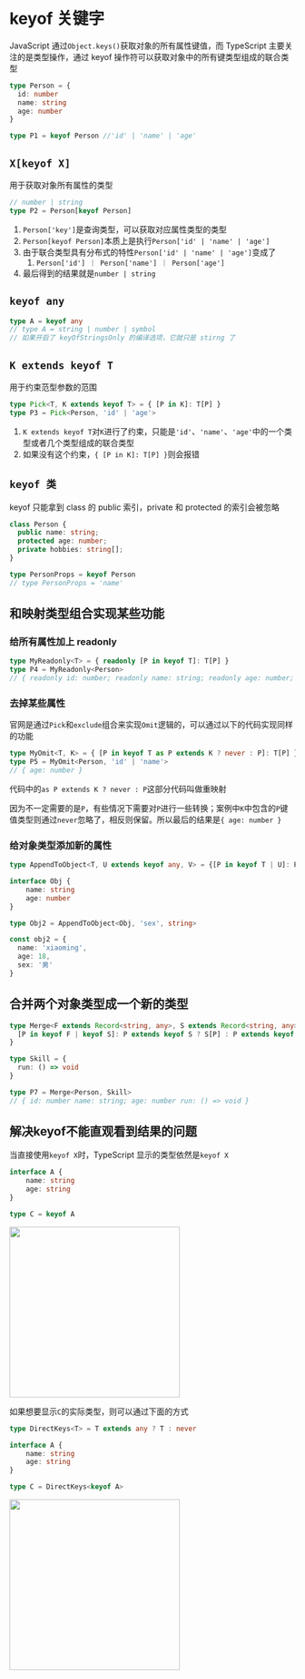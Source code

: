 # keyof 关键字
JavaScript 通过`Object.keys()`获取对象的所有属性键值，而 TypeScript 主要关注的是类型操作，通过 keyof 操作符可以获取对象中的所有键类型组成的联合类型
```typescript
type Person = {
  id: number
  name: string
  age: number
}

type P1 = keyof Person //'id' | 'name' | 'age'
```
## `X[keyof X]`
用于获取对象所有属性的类型
```typescript
// number | string
type P2 = Person[keyof Person]
```

1. `Person['key']`是查询类型，可以获取对应属性类型的类型
2. `Person[keyof Person]`本质上是执行`Person['id' | 'name' | 'age']`
3. 由于联合类型具有分布式的特性`Person['id' | 'name' | 'age']`变成了
   1. `Person['id'] ｜ Person['name'] ｜ Person['age']`
4. 最后得到的结果就是`number | string`
## `keyof any`
```typescript
type A = keyof any
// type A = string | number | symbol
// 如果开启了 keyOfStringsOnly 的编译选项，它就只是 stirng 了
```
## `K extends keyof T`
用于约束范型参数的范围
```typescript
type Pick<T, K extends keyof T> = { [P in K]: T[P] }
type P3 = Pick<Person, 'id' | 'age'>
```

1. `K extends keyof T`对`K`进行了约束，只能是`'id'`、`'name'`、`'age'`中的一个类型或者几个类型组成的联合类型
2. 如果没有这个约束，`{ [P in K]: T[P] }`则会报错
## `keyof 类`
keyof 只能拿到 class 的 public 索引，private 和 protected 的索引会被忽略
```typescript
class Person {
  public name: string;
  protected age: number;
  private hobbies: string[];
}

type PersonProps = keyof Person
// type PersonProps = 'name'
```
## 和映射类型组合实现某些功能
### 给所有属性加上 readonly
```typescript
type MyReadonly<T> = { readonly [P in keyof T]: T[P] }
type P4 = MyReadonly<Person>
// { readonly id: number; readonly name: string; readonly age: number; }
```
### 去掉某些属性
官网是通过`Pick`和`exclude`组合来实现`Omit`逻辑的，可以通过以下的代码实现同样的功能
```typescript
type MyOmit<T, K> = { [P in keyof T as P extends K ? never : P]: T[P] }
type P5 = MyOmit<Person, 'id' | 'name'>
// { age: number }
```
代码中的`as P extends K ? never : P`这部分代码叫做重映射

因为不一定需要的是`P`，有些情况下需要对`P`进行一些转换；案例中`K`中包含的`P`键值类型则通过`never`忽略了，相反则保留。所以最后的结果是`{ age: number }`
### 给对象类型添加新的属性
```typescript
type AppendToObject<T, U extends keyof any, V> = {[P in keyof T | U]: P extends keyof T ? T[P] : V}

interface Obj {
    name: string
    age: number
}

type Obj2 = AppendToObject<Obj, 'sex', string>

const obj2 = {
  name: 'xiaoming',
  age: 18,
  sex: '男'
}
```
## 合并两个对象类型成一个新的类型
```typescript
type Merge<F extends Record<string, any>, S extends Record<string, any>> = {
  [P in keyof F | keyof S]: P extends keyof S ? S[P] : P extends keyof F ? F[P] : never
}

type Skill = {
  run: () => void
}

type P7 = Merge<Person, Skill>
// { id: number name: string; age: number run: () => void }
```
## 解决keyof不能直观看到结果的问题
当直接使用`keyof X`时，TypeScript 显示的类型依然是`keyof X`
```typescript
interface A {
    name: string
    age: string
}

type C = keyof A
```
<img height="300px" src="https://gitee.com/CwdyBic/myBlog/raw/master/assets/typescript/keyof原始.png" />

如果想要显示`C`的实际类型，则可以通过下面的方式
```typescript
type DirectKeys<T> = T extends any ? T : never

interface A {
    name: string
    age: string
}

type C = DirectKeys<keyof A>
```
<img height="300px" src="https://gitee.com/CwdyBic/myBlog/raw/master/assets/typescript/keyof拆解.png" />
